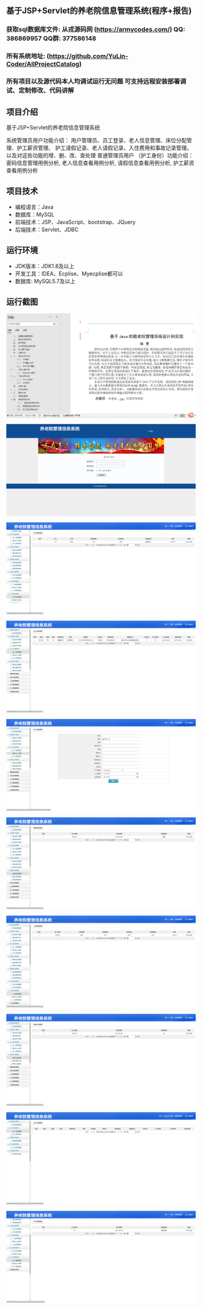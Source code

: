 ## 基于JSP+Servlet的养老院信息管理系统(程序+报告)

###  获取sql数据库文件: 从戎源码网 (https://armycodes.com/) QQ: 386869957 QQ群: 377586148
###  所有系统地址: (https://github.com/YuLin-Coder/AllProjectCatalog) 
###  所有项目以及源代码本人均调试运行无问题 可支持远程安装部署调试、定制修改、代码讲解

## 项目介绍
基于JSP+Servlet的养老院信息管理系统

系统管理员用户功能介绍：
用户管理员、员工登录、老人信息管理、床位分配管理、护工薪资管理、
护工请假记录、老人请假记录、入住费用和事故记录管理。以及对这些功能的增、删、改、查处理
普通管理员用户 （护工身份）功能介绍：
密码信息管理用例分析, 老人信息查看用例分析, 请假信息查看用例分析,
护工薪资查看用例分析

## 项目技术
- 编程语言：Java
- 数据库：MySQL
- 前端技术：JSP、JavaScript、bootstrap、JQuery
- 后端技术：Servlet、JDBC

## 运行环境
- JDK版本：JDK1.8及以上
- 开发工具：IDEA、Ecplise、Myecplise都可以
- 数据库: MySQL5.7及以上

## 运行截图
![](screenshot/1.png)

![](screenshot/2.png)

![](screenshot/3.png)

![](screenshot/4.png)

![](screenshot/5.png)

![](screenshot/6.png)

![](screenshot/7.png)

![](screenshot/8.png)

![](screenshot/9.png)

![](screenshot/10.png)
